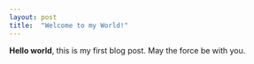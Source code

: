 ```yaml
---
layout: post
title:  "Welcome to my World!"
---
```


**Hello world**, this is my first blog post. May the force be with you.
